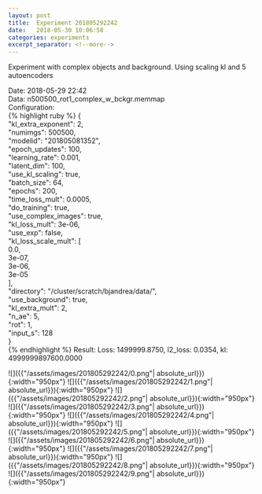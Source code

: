```yaml
---
layout: post
title:  Experiment 201805292242
date:   2018-05-30 10:06:58
categories: experiments
excerpt_separator: <!--more-->
---
```

Experiment with complex objects and background. Using scaling kl and 5 autoencoders  

 <!--more-->
Date: 2018-05-29 22:42  
Data: n500500_rot1_complex_w_bckgr.memmap  
Configuration:   
{% highlight ruby %}
{  
    "kl_extra_exponent": 2,   
    "numimgs": 500500,   
    "modelid": "201805081352",   
    "epoch_updates": 100,   
    "learning_rate": 0.001,   
    "latent_dim": 100,   
    "use_kl_scaling": true,   
    "batch_size": 64,   
    "epochs": 200,   
    "time_loss_mult": 0.0005,   
    "do_training": true,   
    "use_complex_images": true,   
    "kl_loss_mult": 3e-06,   
    "use_exp": false,   
    "kl_loss_scale_mult": [  
        0.0,   
        3e-07,   
        3e-06,   
        3e-05  
    ],   
    "directory": "/cluster/scratch/bjandrea/data/",   
    "use_background": true,   
    "kl_extra_mult": 2,   
    "n_ae": 5,   
    "rot": 1,   
    "input_s": 128  
}  
{% endhighlight %}
Result: Loss: 1499999.8750, l2_loss: 0.0354, kl: 4999999897600.0000  

![]({{"/assets/images/201805292242/0.png"| absolute_url}}){:width="950px"}
![]({{"/assets/images/201805292242/1.png"| absolute_url}}){:width="950px"}
![]({{"/assets/images/201805292242/2.png"| absolute_url}}){:width="950px"}
![]({{"/assets/images/201805292242/3.png"| absolute_url}}){:width="950px"}
![]({{"/assets/images/201805292242/4.png"| absolute_url}}){:width="950px"}
![]({{"/assets/images/201805292242/5.png"| absolute_url}}){:width="950px"}
![]({{"/assets/images/201805292242/6.png"| absolute_url}}){:width="950px"}
![]({{"/assets/images/201805292242/7.png"| absolute_url}}){:width="950px"}
![]({{"/assets/images/201805292242/8.png"| absolute_url}}){:width="950px"}
![]({{"/assets/images/201805292242/9.png"| absolute_url}}){:width="950px"}
